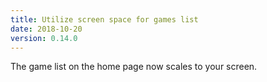 ```yaml
---
title: Utilize screen space for games list
date: 2018-10-20
version: 0.14.0
---
```


The game list on the home page now scales to your screen.
